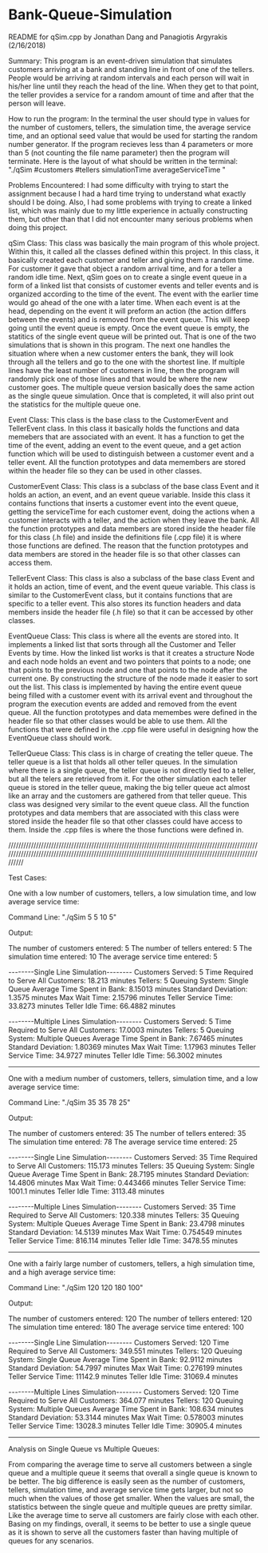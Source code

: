 # Bank-Queue-Simulation

README for qSim.cpp by Jonathan Dang and Panagiotis Argyrakis (2/16/2018)

Summary: 
This program is an event-driven simulation that simulates customers arriving at a bank and standing line in front of one of the tellers. People would be arriving at random intervals and each person will wait in his/her line until they reach the head of the line. When they get to that point, the teller provides a service for a random amount of time and after that the person will leave.

How to run the program:
In the terminal the user should type in values for the number of customers, tellers, the simulation time, the average service time, and an optional seed value that would be used for starting the random number generator. If the program recieves less than 4 parameters or more than 5 (not counting the file name parameter) then the program will terminate. 
Here is the layout of what should be written in the terminal: "./qSim #customers #tellers simulationTime averageServiceTime <seed>"

Problems Encountered:
I had some difficulty with trying to start the assignment because I had a hard time trying to understand what exactly should I be doing. Also, I had some problems with trying to create a linked list, which was mainly due to my little experience in actually constructing them, but other than that I did not encounter many serious problems when doing this project.

qSim Class:
This class was basically the main program of this whole project. Within this, it called all the classes defined within this project. In this class, it basically created each customer and teller and giving them a random time. For customer it gave that object a random arrival time, and for a teller a random idle time. Next, qSim goes on to create a single event queue in a form of a linked list that consists of customer events and teller events and is organized according to the time of the event. The event with the earlier time would go ahead of the one with a later time. When each event is at the head, depending on the event it will preform an action (the action differs between the events) and is removed from the event queue. This will keep going until the event queue is empty. Once the event queue is empty, the statitics of the single event queue will be printed out. That is one of the two simulations that is shown in this program. The next one handles the situation where when a new customer enters the bank, they will look through all the tellers and go to the one with the shortest line. If multiple lines have the least number of customers in line, then the program will randomly pick one of those lines and that would be where the new customer goes. The multiple queue version basically does the same action as the single queue simulation. Once that is completed, it will also print out the statistics for the multiple queue one. 

Event Class:
This class is the base class to the CustomerEvent and TellerEvent class. In this class it basically holds the functions and data memebers that are associated with an event. It has a function to get the time of the event, adding an event to the event queue, and a get action function which will be used to distinguish between a customer event and a teller event. All the function prototypes and data memembers are stored within the header file so they can be used in other classes.

CustomerEvent Class:
This class is a subclass of the base class Event and it holds an action, an event, and an event queue variable. Inside this class it contains functions that inserts a customer event into the event queue, getting the serviceTime for each customer event, doing the actions when a customer interacts with a teller, and the action when they leave the bank. All the function prototypes and data members are stored inside the header file for this class (.h file) and inside the definitions file (.cpp file) it is where those functions are defined. The reason that the function prototypes and data members are stored in the header file is so that other classes can access them. 

TellerEvent Class:
This class is also a subclass of the base class Event and it holds an action, time of event, and the event queue variable. This class is similar to the CustomerEvent class, but it contains functions that are specific to a teller event. This also stores its function headers and data members inside the header file (.h file) so that it can be accessed by other classes. 

EventQueue Class:
This class is where all the events are stored into. It implements a linked list that sorts through all the Customer and Teller Events by time. How the linked list works is that it creates a structure Node and each node holds an event and two pointers that points to a node; one that points to the previous node and one that points to the node after the current one. By constructing the structure of the node made it easier to sort out the list. This class is implemented by having the entire event queue being filled with a customer event with its arrival event and throughout the program the execution events are added and removed from the event queue. All the function prototypes and data memembes were defined in the header file so that other classes would be able to use them. All the functions that were defined in the .cpp file were useful in designing how the EventQueue class should work.

TellerQueue Class:
This class is in charge of creating the teller queue. The teller queue is a list that holds all other teller queues. In the simulation where there is a single queue, the teller queue is not directly tied to a teller, but all the telers are retrieved from it. For the other simulation each teller queue is stored in the teller queue, making the big teller queue act almost like an array and the customers are gathered from that teller queue. This class was designed very similar to the event queue class. All the function prototypes and data members that are associated with this class were stored inside the header file so that other classes could have access to them. Inside the .cpp files is where the those functions were defined in.


////////////////////////////////////////////////////////////////////////////////////////////////////////////////////////////////////////////////////////////////////////////////////////////////////////////

Test Cases:

One with a low number of customers, tellers, a low simulation time, and low average service time:

Command Line: "./qSim 5 5 10 5"

Output:

The number of customers entered: 5
The number of tellers entered: 5
The simulation time entered: 10
The average service time entered: 5

--------Single Line Simulation--------
Customers Served: 5
Time Required to Serve All Customers: 18.213 minutes 
Tellers: 5
Queuing System: Single Queue
Average Time Spent in Bank: 8.15013 minutes 
Standard Deviation: 1.3575 minutes 
Max Wait Time: 2.15796 minutes 
Teller Service Time: 33.8273 minutes 
Teller Idle Time: 66.4882 minutes 


--------Multiple Lines Simulation--------
Customers Served: 5
Time Required to Serve All Customers: 17.0003 minutes 
Tellers: 5
Queuing System: Multiple Queues
Average Time Spent in Bank: 7.67465 minutes 
Standard Deviation: 1.80369 minutes 
Max Wait Time: 1.17963 minutes 
Teller Service Time: 34.9727 minutes 
Teller Idle Time: 56.3002 minutes 

-----------------------------------------------------------------------------------------------------------------------------------------------------------------------------------------------------

One with a medium number of customers, tellers, simulation time, and a low average service time:

Command Line: "./qSim 35 35 78 25"

Output:

The number of customers entered: 35
The number of tellers entered: 35
The simulation time entered: 78
The average service time entered: 25

--------Single Line Simulation--------
Customers Served: 35
Time Required to Serve All Customers: 115.173 minutes 
Tellers: 35
Queuing System: Single Queue
Average Time Spent in Bank: 28.7195 minutes 
Standard Deviation: 14.4806 minutes 
Max Wait Time: 0.443466 minutes 
Teller Service Time: 1001.1 minutes 
Teller Idle Time: 3113.48 minutes 


--------Multiple Lines Simulation--------
Customers Served: 35
Time Required to Serve All Customers: 120.338 minutes 
Tellers: 35
Queuing System: Multiple Queues
Average Time Spent in Bank: 23.4798 minutes 
Standard Deviation: 14.5139 minutes 
Max Wait Time: 0.754549 minutes 
Teller Service Time: 816.114 minutes 
Teller Idle Time: 3478.55 minutes 


------------------------------------------------------------------------------------------------------------------------------------------------------------------------------------------------------

One with a fairly large number of customers, tellers, a high simulation time, and a high average service time:

Command Line: "./qSim 120 120 180 100"

Output:

The number of customers entered: 120
The number of tellers entered: 120
The simulation time entered: 180
The average service time entered: 100

--------Single Line Simulation--------
Customers Served: 120
Time Required to Serve All Customers: 349.551 minutes 
Tellers: 120
Queuing System: Single Queue
Average Time Spent in Bank: 92.9112 minutes 
Standard Deviation: 54.7997 minutes 
Max Wait Time: 0.276199 minutes 
Teller Service Time: 11142.9 minutes 
Teller Idle Time: 31069.4 minutes 


--------Multiple Lines Simulation--------
Customers Served: 120
Time Required to Serve All Customers: 364.077 minutes 
Tellers: 120
Queuing System: Multiple Queues
Average Time Spent in Bank: 108.634 minutes 
Standard Deviation: 53.3144 minutes 
Max Wait Time: 0.578003 minutes 
Teller Service Time: 13028.3 minutes 
Teller Idle Time: 30905.4 minutes 

-----------------------------------------------------------------------------------------------------------------------------------------------------------------------------------------------------

Analysis on Single Queue vs Multiple Queues:

From comparing the average time to serve all customers between a single queue and a multiple queue it seems that overall a single queue is known to be better. The big difference is easily seen as the number of customers, tellers, simulation time, and average service time gets larger, but not so much when the values of those get smaller. When the values are small, the statistics between the single queue and multiple queues are pretty similar. Like the average time to serve all customers are fairly close with each other. Basing on my findings, overall, it seems to be better to use a single queue as it is shown to serve all the customers faster than having multiple of queues for any scenarios.

